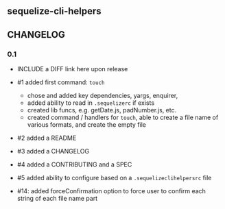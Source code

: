 ## sequelize-cli-helpers

## CHANGELOG

### 0.1 

- INCLUDE a DIFF link here upon release

- #1 added first command: `touch`
  - chose and added key dependencies, yargs, enquirer,  
  - added ability to read in `.sequelizerc` if exists
  - created lib funcs, e.g. getDate.js, padNumber.js, etc.
  - created command / handlers for `touch`, able to create 
    a file name of various formats, and create the empty file
- #2 added a README
- #3 added a CHANGELOG
- #4 added a CONTRIBUTING and a SPEC
- #5 added ability to configure based on a `.sequelizeclihelpersrc` file
- #14: added forceConfirmation option to force user to confirm each string of each file name part
